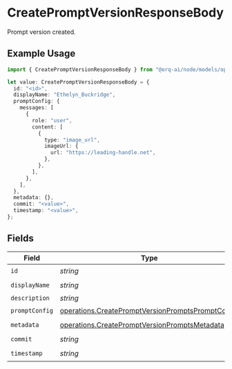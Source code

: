 # CreatePromptVersionResponseBody

Prompt version created.

## Example Usage

```typescript
import { CreatePromptVersionResponseBody } from "@orq-ai/node/models/operations";

let value: CreatePromptVersionResponseBody = {
  id: "<id>",
  displayName: "Ethelyn_Buckridge",
  promptConfig: {
    messages: [
      {
        role: "user",
        content: [
          {
            type: "image_url",
            imageUrl: {
              url: "https://leading-handle.net",
            },
          },
        ],
      },
    ],
  },
  metadata: {},
  commit: "<value>",
  timestamp: "<value>",
};
```

## Fields

| Field                                                                                                                  | Type                                                                                                                   | Required                                                                                                               | Description                                                                                                            |
| ---------------------------------------------------------------------------------------------------------------------- | ---------------------------------------------------------------------------------------------------------------------- | ---------------------------------------------------------------------------------------------------------------------- | ---------------------------------------------------------------------------------------------------------------------- |
| `id`                                                                                                                   | *string*                                                                                                               | :heavy_check_mark:                                                                                                     | N/A                                                                                                                    |
| `displayName`                                                                                                          | *string*                                                                                                               | :heavy_check_mark:                                                                                                     | N/A                                                                                                                    |
| `description`                                                                                                          | *string*                                                                                                               | :heavy_minus_sign:                                                                                                     | N/A                                                                                                                    |
| `promptConfig`                                                                                                         | [operations.CreatePromptVersionPromptsPromptConfig](../../models/operations/createpromptversionpromptspromptconfig.md) | :heavy_check_mark:                                                                                                     | N/A                                                                                                                    |
| `metadata`                                                                                                             | [operations.CreatePromptVersionPromptsMetadata](../../models/operations/createpromptversionpromptsmetadata.md)         | :heavy_check_mark:                                                                                                     | N/A                                                                                                                    |
| `commit`                                                                                                               | *string*                                                                                                               | :heavy_check_mark:                                                                                                     | N/A                                                                                                                    |
| `timestamp`                                                                                                            | *string*                                                                                                               | :heavy_check_mark:                                                                                                     | N/A                                                                                                                    |
